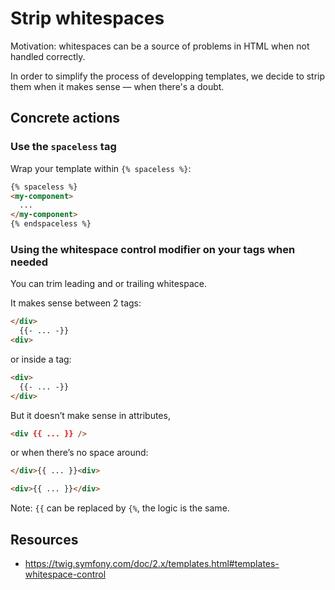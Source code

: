# Strip whitespaces

Motivation: whitespaces can be a source of problems in HTML when not handled correctly.

In order to simplify the process of developping templates, we decide to strip them when it makes sense — when there's a doubt.

## Concrete actions

### Use the `spaceless` tag

Wrap your template within `{% spaceless %}`:

```html
{% spaceless %}
<my-component>
  ...
</my-component>
{% endspaceless %}
```

### Using the whitespace control modifier on your tags when needed

You can trim leading and or trailing whitespace.

It makes sense between 2 tags:

```html
</div>
  {{- ... -}}
<div>
```

or inside a tag:

```html
<div>
  {{- ... -}}
</div>
```

But it doesn’t make sense in attributes,

```html
<div {{ ... }} />
```

or when there’s no space around:

```html
</div>{{ ... }}<div>
```

```html
<div>{{ ... }}</div>
```

Note: `{{` can be replaced by `{%`, the logic is the same.

## Resources

- https://twig.symfony.com/doc/2.x/templates.html#templates-whitespace-control
